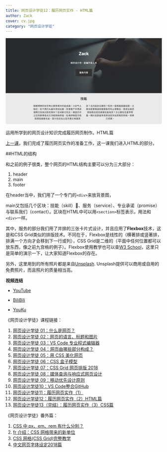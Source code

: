 ```yaml
---
title: 网页设计学徒12：履历网页实作 - HTML篇
author: Zack
cover: cv.jpg
category: "网页设计学徒"
---
```


![履历网页实作](cv.jpg)

运用所学到的网页设计知识完成履历网页制作。HTML篇

[上一课](/cv-website)，我们完成了履历网页实作的准备工作，这一课我们进入HTML的部分。

##HTML的结构

和之前的例子很类，整个网页的HTML结构主要可以分为三大部分：

1. header
2. main
3. footer

在header当中，我们用了一个专门的`<div>`来放背景图，

main又包括几个区块：技能（skill）、服务（service）、专业承诺（promise）与联系我们（contact）。区块在HTML中可以用`<section>`标签表示，用法和`<div>`一样。

其中，服务的部分我们用了并排的三张卡片式设计，并且应用了**Flexbox**技术，这是和CSS Grid类似的排版技术。不同在于，Flexbox是线性的（横著排或竖著排，排满一个方向才会移到下一行或列），CSS Grid是二维的（平面中任何位置都可以放东西，像之前九宫格的例子）。Flexbox使用教学也可以查[W3 School](http://www.w3school.com.cn/)，这里只是简单的演示一下，让大家知道Flexbox的存在。

另外，这里用到的所有照片都是来自[Unsplash](https://unsplash.com/). Unsplash提供可以商用或自用的免费照片，而且照片的质量相当高。

**视频连结**

* [YouTube](https://youtu.be/l65nZjkf5GY)

* [BiliBili](https://www.bilibili.com/video/av29195588/)

* [YouKu](https://v.youku.com/v_show/id_XMzc3Njk1NjQwOA==.html)


《网页设计学徒》课程链接：

1.  [网页设计学徒 01：什么是网页？](/web-design)
2.  [网页设计学徒 02：网页的语言、标题和图片](/html-tags)
3.  [网页设计学徒 03：VS Code 专业程式编辑器](/vs-code)
4.  [网页设计学徒 04：网页由哪些部分构成？](/html-sementic)
5.  [网页设计学徒 05：用 CSS 美化网页](/css)
6.  [网页设计学徒 06：CSS 盒子模型](/css-box-model)
7.  [网页设计学徒 07：CSS Grid 网页排版 2018](/css-grid)
8.  [网页设计学徒 08：媒体查询与响应式网页设计](/media-query)
9.  [网页设计学徒 09：移动优先设计原则](/mobile-first)
10. [网页设计学徒10：VS Code整合GitHub](/github-vscode)
11. [网页设计学徒11：履历网页实作（1）](/cv-website)
12. [网页设计学徒12：履历网页实作（2）HTML篇](/cv-html)
13. [网页设计学徒13（完结）：履历网页实作（3）CSS篇](/cv-css)

《网页设计学徒》番外篇：

1.  [CSS 中 px、em、rem 有什么分别？](/px-em-rem)
2.  [fr 介绍：CSS 网格带来的新单位](/fr-css-grid)
3.  [CSS 网格(CSS Grid)完整教学](/css-grid-grid)
4.  [中文网页字体设定2018篇](/chinese-font-family)

